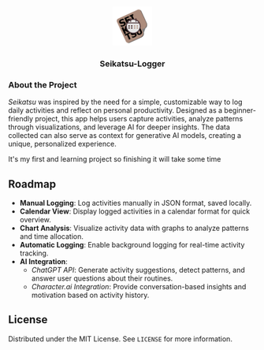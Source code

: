 <div align="center">
  <a href="https://github.com/othneildrew/Best-README-Template">
    <img src="assets/icon.png" alt="Logo" width="80" height="80">
  </a>
  <h3 align="center">Seikatsu-Logger</h3>
</div>

### About the Project

*Seikatsu* was inspired by the need for a simple, customizable way to log daily activities and reflect on personal productivity. Designed as a beginner-friendly project, this app helps users capture activities, analyze patterns through visualizations, and leverage AI for deeper insights. The data collected can also serve as context for generative AI models, creating a unique, personalized experience.

It's my first and learning project so finishing it will take some time

## Roadmap

- **Manual Logging**: Log activities manually in JSON format, saved locally.
- **Calendar View**: Display logged activities in a calendar format for quick overview.
- **Chart Analysis**: Visualize activity data with graphs to analyze patterns and time allocation.
- **Automatic Logging**: Enable background logging for real-time activity tracking.
- **AI Integration**:
   - *ChatGPT API*: Generate activity suggestions, detect patterns, and answer user questions about their routines.
   - *Character.ai Integration*: Provide conversation-based insights and motivation based on activity history.

## License
Distributed under the MIT License. See `LICENSE` for more information.

